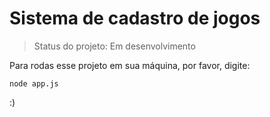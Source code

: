 # Sistema de cadastro de jogos

> Status do projeto: Em desenvolvimento

Para rodas esse projeto em sua máquina, por favor, digite: 

```
node app.js
```

:)
